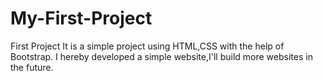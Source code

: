 # My-First-Project
First Project
It is a simple project using HTML,CSS with the help of Bootstrap.
I hereby developed a simple website,I'll build more websites in the future. 
